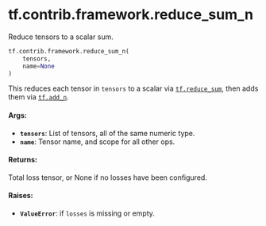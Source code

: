 <div itemscope itemtype="http://developers.google.com/ReferenceObject">
<meta itemprop="name" content="tf.contrib.framework.reduce_sum_n" />
<meta itemprop="path" content="Stable" />
</div>

# tf.contrib.framework.reduce_sum_n

Reduce tensors to a scalar sum.

``` python
tf.contrib.framework.reduce_sum_n(
    tensors,
    name=None
)
```

<!-- Placeholder for "Used in" -->

This reduces each tensor in `tensors` to a scalar via <a href="../../../tf/math/reduce_sum.md"><code>tf.reduce_sum</code></a>, then
adds them via <a href="../../../tf/math/add_n.md"><code>tf.add_n</code></a>.

#### Args:


* <b>`tensors`</b>: List of tensors, all of the same numeric type.
* <b>`name`</b>: Tensor name, and scope for all other ops.


#### Returns:

Total loss tensor, or None if no losses have been configured.



#### Raises:


* <b>`ValueError`</b>: if `losses` is missing or empty.